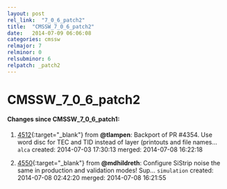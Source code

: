 ```yaml
---
layout: post
rel_link:  "7_0_6_patch2"
title:  "CMSSW_7_0_6_patch2"
date:   2014-07-09 06:06:08
categories: cmssw
relmajor: 7
relminor: 0
relsubminor: 6
relpatch: _patch2
---
```


# CMSSW_7_0_6_patch2
#### Changes since CMSSW_7_0_6_patch1:

1. [4512](http://github.com/cms-sw/cmssw/pull/4512){:target="_blank"}  from **@tlampen**: Backport of PR #4354. Use word disc for TEC and TID instead of layer (printouts and file names... `alca`  created: 2014-07-03 17:30:13 merged: 2014-07-08 16:22:18

2. [4550](http://github.com/cms-sw/cmssw/pull/4550){:target="_blank"}  from **@mdhildreth**: Configure SiStrip noise the same in production and validation modes! Sup... `simulation`  created: 2014-07-08 02:42:20 merged: 2014-07-08 16:21:55
